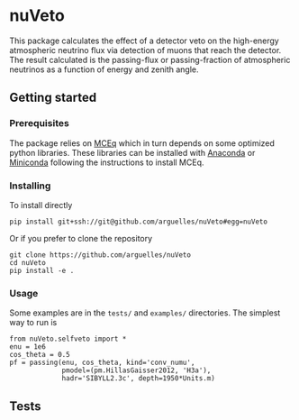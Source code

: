 # nuVeto

This package calculates the effect of a detector veto on the high-energy atmospheric neutrino flux via detection of muons that reach the detector. The result calculated is the passing-flux or passing-fraction of atmospheric neutrinos as a function of energy and zenith angle. 

## Getting started

### Prerequisites

The package relies on [MCEq](https://github.com/afedynitch/MCEq/) which in turn depends on some optimized python libraries. These libraries can be installed with [Anaconda](http://continuum.io/downloads) or [Miniconda](http://conda.pydata.org/miniconda.html) following the instructions to install MCEq.

### Installing

To install directly
```
pip install git+ssh://git@github.com/arguelles/nuVeto#egg=nuVeto
```

Or if you prefer to clone the repository
```
git clone https://github.com/arguelles/nuVeto
cd nuVeto
pip install -e .
```

### Usage

Some examples are in the `tests/` and `examples/` directories. The simplest way to run is

```
from nuVeto.selfveto import *
enu = 1e6
cos_theta = 0.5
pf = passing(enu, cos_theta, kind='conv_numu',
             pmodel=(pm.HillasGaisser2012, 'H3a'),
             hadr='SIBYLL2.3c', depth=1950*Units.m)
```

## Tests
